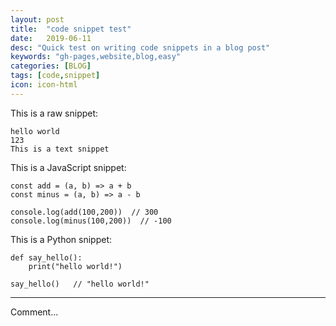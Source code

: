 ```yaml
---
layout: post
title:  "code snippet test"
date:   2019-06-11
desc: "Quick test on writing code snippets in a blog post"
keywords: "gh-pages,website,blog,easy"
categories: [BLOG]
tags: [code,snippet]
icon: icon-html
---
```


This is a raw snippet:

```
hello world
123
This is a text snippet
```


This is a JavaScript snippet:

```
const add = (a, b) => a + b
const minus = (a, b) => a - b

console.log(add(100,200))  // 300
console.log(minus(100,200))  // -100
```

This is a Python snippet:

```
def say_hello():
    print("hello world!")

say_hello()   // "hello world!"
```

---

Comment...